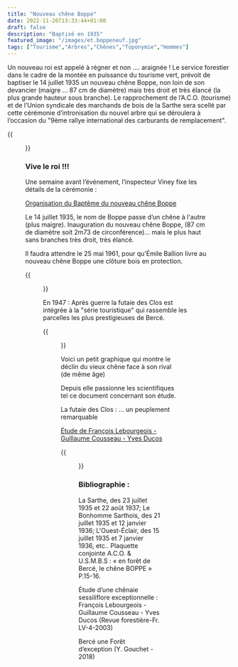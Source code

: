 ```yaml
---
title: "Nouveau chêne Boppe"
date: 2022-11-26T13:33:44+01:00
draft: false
description: "Baptisé en 1935"
featured_image: "/images/et.boppeneuf.jpg"
tags: ["Tourisme","Arbres","Chênes","Toponymie","Hommes"]
---
```



Un nouveau roi est appelé à régner et non …. araignée !
Le service forestier dans le cadre de la montée en
puissance du tourisme vert, prévoit de baptiser 
le 14 juillet 1935 un nouveau chêne Boppe, non loin
de son devancier (maigre … 87 cm de diamètre) mais très
droit et très élancé (la plus grande hauteur sous branche).
Le rapprochement de l’A.C.O. (tourisme) et de
l’Union syndicale des marchands de bois de la Sarthe
sera scellé par cette cérémonie d’intronisation du nouvel
arbre qui se déroulera à l’occasion du "9ème rallye 
international des carburants de remplacement". 

{{<figure src="/images/articles/086b3.jpg" title="Le nouveau chêne Boppe">}}


### Vive le roi !!!
  
Une semaine avant l’événement, l’inspecteur Viney 
  fixe les détails de la cérémonie :
  
  [Organisation du Baptême du nouveau chêne Boppe](/articles/pdf/notedeviney80735.pdf) 
  
Le 14 juillet 1935, le nom de Boppe passe d’un chêne à l'autre (plus maigre).
Inauguration du nouveau chêne Boppe, (87 cm de diamètre soit 2m73 de circonférence)… 
  mais le plus haut sans branches très droit, très élancé. 
  
Il faudra attendre le 25 mai 1961, pour qu’Émile Ballion 
  livre au nouveau chêne Boppe une clôture bois en protection.

{{<figure src="/images/articles/oe19350715.jpg" title="Ouest-Éclair du 15 juillet 1935">}}
  
En 1947 : 
  Après guerre la futaie des Clos est intégrée 
  à la "série touristique" qui rassemble les parcelles 
  les plus prestigieuses de Bercé.
 
{{<figure src="/images/articles/boppe20142.jpg" title="La croissance comparée des deux Boppe">}}
  
Voici un petit graphique qui montre le déclin du 
  vieux chêne face à son rival (de même âge)
  
  
Depuis elle passionne les scientifiques tel 
  ce document concernant son étude.
  
La futaie des Clos : … un peuplement remarquable 
  
  [Étude de François Lebourgeois - Guillaume Cousseau - Yves Ducos  ](/articles/pdf/etudechenaie.pdf) 

{{<figure src="/images/articles/boppe20141.jpg" title="Le nouveau chêne Boppe">}}

### Bibliographie :

La Sarthe, des 23 juillet 1935 et 22 août 1937;
Le Bonhomme Sarthois, des 21 juillet 1935 et 12 janvier 1936; 
L'Ouest-Éclair, des 15 juillet 1935 et 7 janvier 1936, etc..
Plaquette conjointe A.C.O. & U.S.M.B.S : « en forêt de Bercé, le chêne BOPPE » P.15-16.


Étude d’une chênaie sessiliflore exceptionnelle :
François Lebourgeois - Guillaume Cousseau - Yves Ducos (Revue forestière-Fr. LV-4-2003)
  
Bercé une Forêt d’exception  (Y. Gouchet - 2018)
